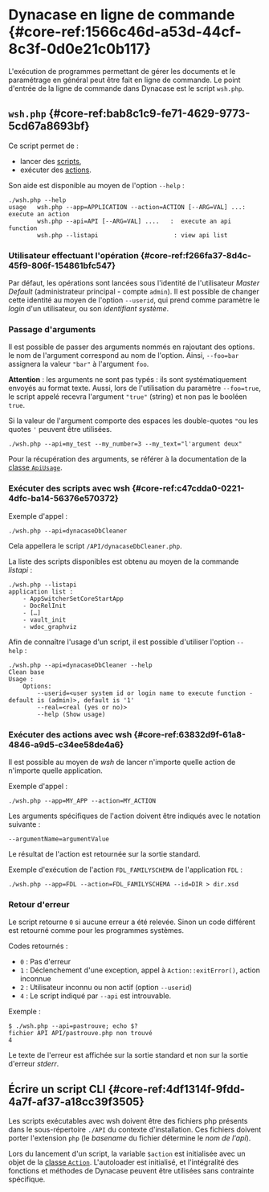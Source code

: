 # Dynacase en ligne de commande {#core-ref:1566c46d-a53d-44cf-8c3f-0d0e21c0b117}

L'exécution de programmes permettant de gérer les documents et le paramétrage en
général peut être fait en ligne de commande. Le point d'entrée de la ligne de
commande dans Dynacase est le script `wsh.php`.

## `wsh.php` {#core-ref:bab8c1c9-fe71-4629-9773-5cd67a8693bf}

Ce script permet de :

*   lancer des [scripts][wsh_script],
*   exécuter des [actions][wsh_action].

Son aide est disponible au moyen de l'option `--help` :

    ./wsh.php --help
    usage   wsh.php --app=APPLICATION --action=ACTION [--ARG=VAL] ...:  execute an action
            wsh.php --api=API [--ARG=VAL] ....   :  execute an api function
            wsh.php --listapi                     : view api list

### Utilisateur effectuant l'opération {#core-ref:f266fa37-8d4c-45f9-806f-154861bfc547}

Par défaut, les opérations sont lancées sous l'identité de l'utilisateur
*Master Default* (administrateur principal - compte `admin`). Il est possible de changer cette identité au moyen de l'option
`--userid`, qui prend comme paramètre le *login* d'un utilisateur, ou son
*identifiant système*.

### Passage d'arguments

Il est possible de passer des arguments nommés en rajoutant des options. le nom
de l'argument correspond au nom de l'option. Ainsi, `--foo=bar` assignera la
valeur `"bar"` à l'argument `foo`.

**Attention** : les arguments ne sont pas typés : ils sont systématiquement
envoyés au format texte. Aussi, lors de l'utilisation du paramètre `--foo=true`,
le script appelé recevra l'argument `"true"` (string) et non pas le booléen
`true`.

Si la valeur de l'argument comporte des espaces les double-quotes `"`ou les
quotes `'` peuvent être utilisées.

    ./wsh.php --api=my_test --my_number=3 --my_text="l'argument deux"

Pour la récupération des arguments, se référer à la documentation de la
[classe `ApiUsage`][ApiUsage].

### Exécuter des scripts avec wsh {#core-ref:c47cdda0-0221-4dfc-ba14-56376e570372}

Exemple d'appel :

    ./wsh.php --api=dynacaseDbCleaner

Cela appellera le script `/API/dynacaseDbCleaner.php`.

La liste des scripts disponibles est obtenu au moyen de la commande *listapi* :

    ./wsh.php --listapi
    application list :
        - AppSwitcherSetCoreStartApp
        - DocRelInit
        - […]
        - vault_init
        - wdoc_graphviz

Afin de connaître l'usage d'un script, il est possible d'utiliser l'option
`--help` :

    ./wsh.php --api=dynacaseDbCleaner --help
    Clean base
    Usage :
        Options:
            --userid=<user system id or login name to execute function - default is (admin)>, default is '1'
            --real=<real (yes or no)>
            --help (Show usage)

### Exécuter des actions avec wsh {#core-ref:63832d9f-61a8-4846-a9d5-c34ee58de4a6}

Il est possible au moyen de *wsh* de lancer n'importe quelle action de n'importe
quelle application.

Exemple d'appel :

    ./wsh.php --app=MY_APP --action=MY_ACTION

Les arguments spécifiques de l'action doivent être indiqués avec le notation
suivante :

    --argumentName=argumentValue

Le résultat de l'action est retournée sur la sortie standard.

Exemple d'exécution de l'action `FDL_FAMILYSCHEMA` de l'application `FDL` :

    ./wsh.php --app=FDL --action=FDL_FAMILYSCHEMA --id=DIR > dir.xsd

### Retour d'erreur

Le script retourne `0` si aucune erreur a été relevée. Sinon un code
différent est retourné comme pour les programmes systèmes.

Codes retournés :

*   `0` : Pas d'erreur
*   `1` : Déclenchement d'une exception, appel à `Action::exitError()`, action inconnue
*   `2` : Utilisateur inconnu ou non actif (option `--userid`)
*   `4` : Le script indiqué par `--api` est introuvable.

Exemple :

    $ ./wsh.php --api=pastrouve; echo $?
    fichier API API/pastrouve.php non trouvé
    4

Le texte de l'erreur est affichée sur la sortie standard et non sur la sortie
d'erreur _stderr_.

## Écrire un script CLI {#core-ref:4df1314f-9fdd-4a7f-af37-a18cc39f3505}

Les scripts exécutables avec wsh doivent être des fichiers php présents dans le
sous-répertoire `./API` du contexte d'installation. Ces fichiers doivent porter
l'extension `php` (le *basename* du fichier détermine le *nom de l'api*).

Lors du lancement d'un script, la variable `$action` est initialisée avec un
objet de la [classe `Action`][classe_action]. L'autoloader est initialisé, et
l'intégralité des fonctions et méthodes de Dynacase peuvent être utilisées sans
contrainte spécifique.

<!-- links -->
[wsh_script]: #core-ref:c47cdda0-0221-4dfc-ba14-56376e570372
[wsh_action]: #core-ref:63832d9f-61a8-4846-a9d5-c34ee58de4a6
[ApiUsage]: #core-ref:dac6d107-3e77-48ba-8912-ffccd0061cbf
[wsh_api]: #core-ref:c47cdda0-0221-4dfc-ba14-56376e570372
[classe_action]: #core-ref:29553eba-bcea-4baf-bef8-103c3a3510fa